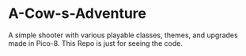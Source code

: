 # A-Cow-s-Adventure
A simple shooter with various playable classes, themes, and upgrades made in Pico-8. This Repo is just for seeing the code.
